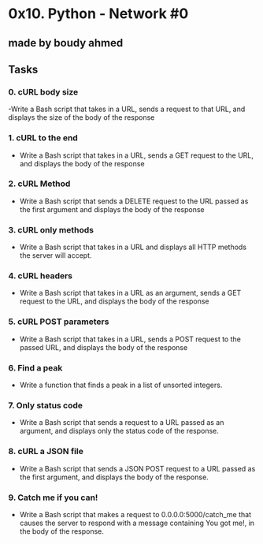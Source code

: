 # 0x10. Python - Network #0
## made by boudy ahmed 
## Tasks
### 0. cURL body size
-Write a Bash script that takes in a URL, sends a request to that URL, and displays the size of the body of the response

### 1. cURL to the end
- Write a Bash script that takes in a URL, sends a GET request to the URL, and displays the body of the response

### 2. cURL Method
- Write a Bash script that sends a DELETE request to the URL passed as the first argument and displays the body of the response

### 3. cURL only methods
- Write a Bash script that takes in a URL and displays all HTTP methods the server will accept.

### 4. cURL headers
- Write a Bash script that takes in a URL as an argument, sends a GET request to the URL, and displays the body of the response

### 5. cURL POST parameters
- Write a Bash script that takes in a URL, sends a POST request to the passed URL, and displays the body of the response

### 6. Find a peak
- Write a function that finds a peak in a list of unsorted integers.

### 7. Only status code
- Write a Bash script that sends a request to a URL passed as an argument, and displays only the status code of the response.

### 8. cURL a JSON file
- Write a Bash script that sends a JSON POST request to a URL passed as the first argument, and displays the body of the response.

### 9. Catch me if you can!
- Write a Bash script that makes a request to 0.0.0.0:5000/catch_me that causes the server to respond with a message containing You got me!, in the body of the response.
